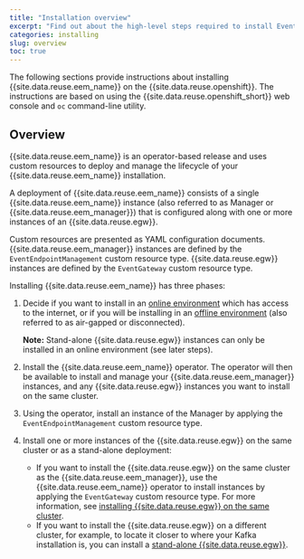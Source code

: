 ```yaml
---
title: "Installation overview"
excerpt: "Find out about the high-level steps required to install Event Endpoint Management."
categories: installing
slug: overview
toc: true
---
```


The following sections provide instructions about installing {{site.data.reuse.eem_name}} on the {{site.data.reuse.openshift}}. The instructions are based on using the {{site.data.reuse.openshift_short}} web console and `oc` command-line utility.

## Overview

{{site.data.reuse.eem_name}} is an operator-based release and uses custom resources to deploy and manage the lifecycle of your {{site.data.reuse.eem_name}} installation.

A deployment of {{site.data.reuse.eem_name}} consists of a single {{site.data.reuse.eem_name}} instance (also referred to as Manager or {{site.data.reuse.eem_manager}}) that is configured along with one or more instances of an {{site.data.reuse.egw}}.

Custom resources are presented as YAML configuration documents. {{site.data.reuse.eem_manager}} instances are defined by the `EventEndpointManagement` custom resource type. {{site.data.reuse.egw}} instances are defined by the `EventGateway` custom resource type.

Installing {{site.data.reuse.eem_name}} has three phases:

1. Decide if you want to install in an [online environment](../installing/) which has access to the internet, or if you will be installing in an [offline environment](../offline/) (also referred to as air-gapped or disconnected).

   **Note:** Stand-alone {{site.data.reuse.egw}} instances can only be installed in an online environment (see later steps).
2. Install the {{site.data.reuse.eem_name}} operator. The operator will then be available to install and manage your {{site.data.reuse.eem_manager}} instances, and any {{site.data.reuse.egw}} instances you want to install on the same cluster.
3. Using the operator, install an instance of the Manager by applying the `EventEndpointManagement` custom resource type.
4. Install one or more instances of the {{site.data.reuse.egw}} on the same cluster or as a stand-alone deployment:
   - If you want to install the {{site.data.reuse.egw}} on the same cluster as the {{site.data.reuse.eem_manager}}, use the {{site.data.reuse.eem_name}} operator to install instances by applying the `EventGateway` custom resource type. For more information, see [installing {{site.data.reuse.egw}} on the same cluster](http://localhost:4000/event-integration/event-automation-docs/eem/installing/deploy-gateways/).
   - If you want to install the {{site.data.reuse.egw}} on a different cluster, for example, to locate it closer to where your Kafka installation is, you can install a [stand-alone {{site.data.reuse.egw}}](../standalone-gateways/).

